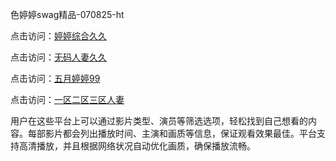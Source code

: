 色婷婷swag精品-070825-ht

点击访问：<a href="https://heiliaoow5kzm.pages.dev">婷婷综合久久</a>

点击访问：<a href="https://heiliao2dmwwy.pages.dev">无码人妻久久</a>

点击访问：<a href="https://heiliaoll4qsx.pages.dev">五月婷婷99</a>

点击访问：<a href="https://heiliaowzu4ur.pages.dev">一区二区三区人妻</a>

用户在这些平台上可以通过影片类型、演员等筛选选项，轻松找到自己想看的内容。每部影片都会列出播放时间、主演和画质等信息，保证观看效果最佳。平台支持高清播放，并且根据网络状况自动优化画质，确保播放流畅。

<span style="display:none;">[Canonical link](）</span>
